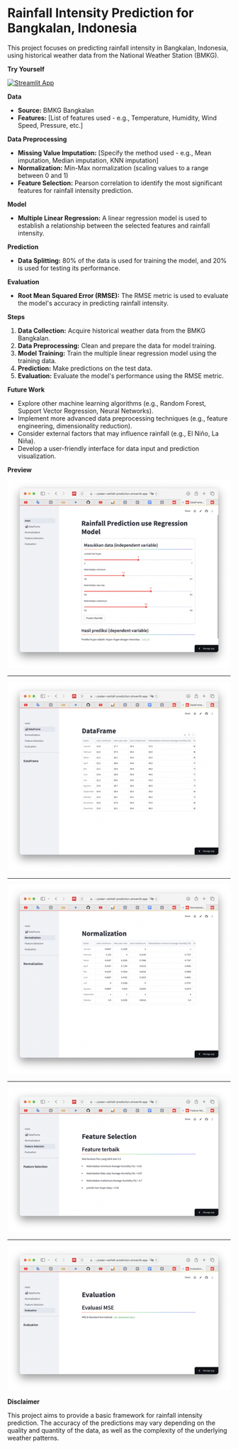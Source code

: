 # Rainfall Intensity Prediction for Bangkalan, Indonesia

This project focuses on predicting rainfall intensity in Bangkalan, Indonesia, using historical weather data from the National Weather Station (BMKG).

**Try Yourself**

[![Streamlit App](https://static.streamlit.io/badges/streamlit_badge_black_white.svg)](https://bangkalan-rainfall-prediction.streamlit.app/?embed_options=show_toolbar,light_theme,show_colored_line,show_padding,disable_scrolling,show_footer,dark_theme)

**Data**

* **Source:** BMKG Bangkalan
* **Features:** [List of features used - e.g., Temperature, Humidity, Wind Speed, Pressure, etc.]

**Data Preprocessing**

* **Missing Value Imputation:** [Specify the method used - e.g., Mean imputation, Median imputation, KNN imputation]
* **Normalization:** Min-Max normalization (scaling values to a range between 0 and 1)
* **Feature Selection:** Pearson correlation to identify the most significant features for rainfall intensity prediction.

**Model**

* **Multiple Linear Regression:** A linear regression model is used to establish a relationship between the selected features and rainfall intensity.

**Prediction**

* **Data Splitting:** 80% of the data is used for training the model, and 20% is used for testing its performance.

**Evaluation**

* **Root Mean Squared Error (RMSE):** The RMSE metric is used to evaluate the model's accuracy in predicting rainfall intensity.

**Steps**

1. **Data Collection:** Acquire historical weather data from the BMKG Bangkalan.
2. **Data Preprocessing:** Clean and prepare the data for model training.
3. **Model Training:** Train the multiple linear regression model using the training data.
4. **Prediction:** Make predictions on the test data.
5. **Evaluation:** Evaluate the model's performance using the RMSE metric.

**Future Work**

* Explore other machine learning algorithms (e.g., Random Forest, Support Vector Regression, Neural Networks).
* Implement more advanced data preprocessing techniques (e.g., feature engineering, dimensionality reduction).
* Consider external factors that may influence rainfall (e.g., El Niño, La Niña).
* Develop a user-friendly interface for data input and prediction visualization.

**Preview**


![prediction-page](https://github.com/MuhammadKurniaSani-me/Bangkalan-rainfall-prediction/blob/1450b8cc7b363cb0d6a9b38f7ecf77d6f6f194f0/prediction-page.png)

---

![data-page](https://github.com/MuhammadKurniaSani-me/Bangkalan-rainfall-prediction/blob/1450b8cc7b363cb0d6a9b38f7ecf77d6f6f194f0/data-page.png)

---

![normalization-page](https://github.com/MuhammadKurniaSani-me/Bangkalan-rainfall-prediction/blob/1450b8cc7b363cb0d6a9b38f7ecf77d6f6f194f0/norm-data-page.png)

---

![feature-selection-page](https://github.com/MuhammadKurniaSani-me/Bangkalan-rainfall-prediction/blob/1450b8cc7b363cb0d6a9b38f7ecf77d6f6f194f0/features-selection-page.png)

---

![evaluation-page](https://github.com/MuhammadKurniaSani-me/Bangkalan-rainfall-prediction/blob/1450b8cc7b363cb0d6a9b38f7ecf77d6f6f194f0/evaluation-score-page.png)


**Disclaimer**

This project aims to provide a basic framework for rainfall intensity prediction. The accuracy of the predictions may vary depending on the quality and quantity of the data, as well as the complexity of the underlying weather patterns.
